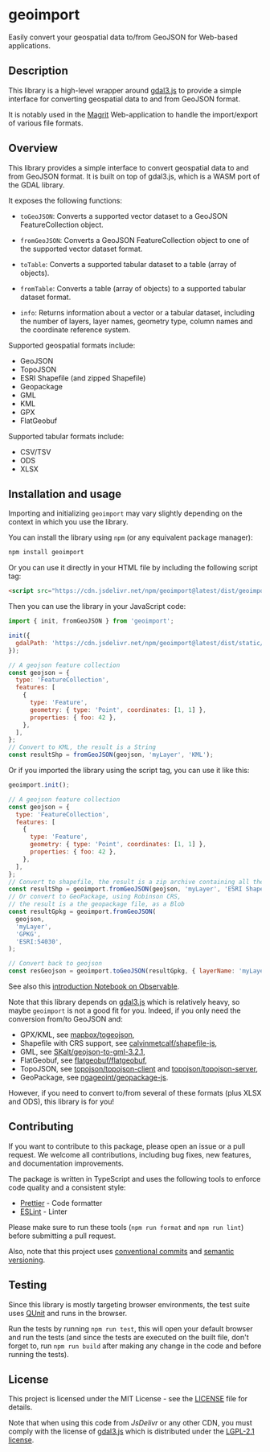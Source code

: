 # geoimport

Easily convert your geospatial data to/from GeoJSON for Web-based applications.

## Description

This library is a high-level wrapper around [gdal3.js](https://github.com/bugra9/gdal3.js) to provide a simple
interface for converting geospatial data to and from GeoJSON format.

It is notably used in the [Magrit](https://github.com/riatelab/magrit) Web-application to handle
the import/export of various file formats.

## Overview

This library provides a simple interface to convert geospatial data to and from GeoJSON format.
It is built on top of gdal3.js, which is a WASM port of the GDAL library.

It exposes the following functions:

- `toGeoJSON`: Converts a supported vector dataset to a GeoJSON FeatureCollection object.
- `fromGeoJSON`: Converts a GeoJSON FeatureCollection object to one of the supported vector dataset format.

- `toTable`: Converts a supported tabular dataset to a table (array of objects).
- `fromTable`: Converts a table (array of objects) to a supported tabular dataset format.

- `info`: Returns information about a vector or a tabular dataset, including the number of layers,
  layer names, geometry type, column names and the coordinate reference system.

Supported geospatial formats include:

- GeoJSON
- TopoJSON
- ESRI Shapefile (and zipped Shapefile)
- Geopackage
- GML
- KML
- GPX
- FlatGeobuf

Supported tabular formats include:

- CSV/TSV
- ODS
- XLSX

## Installation and usage

Importing and initializing `geoimport` may vary slightly depending on the context in which
you use the library.

You can install the library using `npm` (or any equivalent package manager):

```bash
npm install geoimport
```

Or you can use it directly in your HTML file by including the following script tag:

```html
<script src="https://cdn.jsdelivr.net/npm/geoimport@latest/dist/geoimport.min.js"></script>
```

Then you can use the library in your JavaScript code:

```js
import { init, fromGeoJSON } from 'geoimport';

init({
  gdalPath: 'https://cdn.jsdelivr.net/npm/geoimport@latest/dist/static/',
});

// A geojson feature collection
const geojson = {
  type: 'FeatureCollection',
  features: [
    {
      type: 'Feature',
      geometry: { type: 'Point', coordinates: [1, 1] },
      properties: { foo: 42 },
    },
  ],
};
// Convert to KML, the result is a String
const resultShp = fromGeoJSON(geojson, 'myLayer', 'KML');
```

Or if you imported the library using the script tag, you can use it like this:

```js
geoimport.init();

// A geojson feature collection
const geojson = {
  type: 'FeatureCollection',
  features: [
    {
      type: 'Feature',
      geometry: { type: 'Point', coordinates: [1, 1] },
      properties: { foo: 42 },
    },
  ],
};
// Convert to shapefile, the result is a zip archive containing all the layers, as a Blob
const resultShp = geoimport.fromGeoJSON(geojson, 'myLayer', 'ESRI Shapefile');
// Or convert to GeoPackage, using Robinson CRS,
// the result is a the geopackage file, as a Blob
const resultGpkg = geoimport.fromGeoJSON(
  geojson,
  'myLayer',
  'GPKG',
  'ESRI:54030',
);

// Convert back to geojson
const resGeojson = geoimport.toGeoJSON(resultGpkg, { layerName: 'myLayer' });
```

See also this [introduction Notebook on Observable](https://observablehq.com/@mthh/hello-geoimport).

Note that this library depends on [gdal3.js](https://github.com/bugra9/gdal3.js) which is relatively heavy,
so maybe `geoimport` is not a good fit for you. Indeed, if you only need the conversion from/to GeoJSON and:

- GPX/KML, see [mapbox/togeojson](https://github.com/mapbox/togeojson),
- Shapefile with CRS support, see [calvinmetcalf/shapefile-js](https://github.com/calvinmetcalf/shapefile-js),
- GML, see [SKalt/geojson-to-gml-3.2.1](https://github.com/SKalt/geojson-to-gml-3.2.1),
- FlatGeobuf, see [flatgeobuf/flatgeobuf](https://github.com/flatgeobuf/flatgeobuf),
- TopoJSON, see [topojson/topojson-client](https://github.com/topojson/topojson-client/) and [topojson/topojson-server](https://github.com/topojson/topojson-server/),
- GeoPackage, see [ngageoint/geopackage-js](https://github.com/ngageoint/geopackage-js).

However, if you need to convert to/from several of these formats (plus XLSX and ODS), this library is for you!

## Contributing

If you want to contribute to this package, please open an issue or a pull request.
We welcome all contributions, including bug fixes, new features, and documentation improvements.

The package is written in TypeScript and uses the following tools to enforce code quality and a consistent style:

- [Prettier](https://prettier.io/) - Code formatter
- [ESLint](https://eslint.org/) - Linter

Please make sure to run these tools (`npm run format` and `npm run lint`) before submitting a pull request.

Also, note that this project uses [conventional commits](https://www.conventionalcommits.org/en/v1.0.0/)
and [semantic versioning](https://semver.org/).

## Testing

Since this library is mostly targeting browser environments, the test suite uses [QUnit](https://qunitjs.com/) and runs in the browser.

Run the tests by running `npm run test`, this will open your default browser and run the tests (and since the tests are executed on the built file,
don't forget to, run `npm run build` after making any change in the code and before running the tests).

## License

This project is licensed under the MIT License - see the [LICENSE](LICENSE) file for details.

Note that when using this code from _JsDelivr_ or any other CDN, you must comply with the license of [gdal3.js](https://github.com/bugra9/gdal3.js)
which is distributed under the [LGPL-2.1 license](https://github.com/bugra9/gdal3.js/blob/master/LICENSE).
